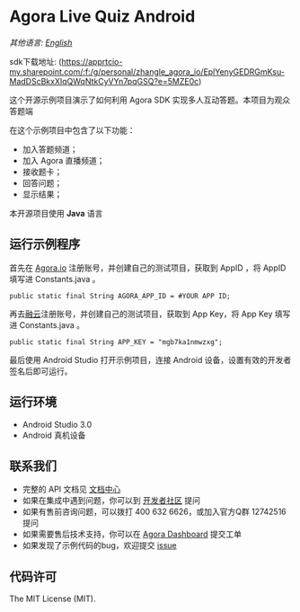 # Agora Live Quiz Android

*其他语言: [English](README.md)*

sdk下载地址: (https://apprtcio-my.sharepoint.com/:f:/g/personal/zhangle_agora_io/EplYenyGEDRGmKsu-MadDScBkxXIqQWqNtkCyVYn7pqGSQ?e=5MZE0c)

这个开源示例项目演示了如何利用 Agora SDK 实现多人互动答题。本项目为观众答题端

在这个示例项目中包含了以下功能：

- 加入答题频道；
- 加入 Agora 直播频道；
- 接收题卡；
- 回答问题；
- 显示结果；

本开源项目使用 **Java** 语言

## 运行示例程序
首先在 [Agora.io](https://dashboard.agora.io/cn/signup/) 注册账号，并创建自己的测试项目，获取到 AppID ，将 AppID 填写进 Constants.java 。

```
public static final String AGORA_APP_ID = #YOUR APP ID;

```
再去[融云](http://www.rongcloud.cn/)注册账号，并创建自己的测试项目，获取到 App Key，将 App Key 填写进 Constants.java 。

```
public static final String APP_KEY = "mgb7ka1nmwzxg";

```

最后使用 Android Studio 打开示例项目，连接 Android 设备，设置有效的开发者签名后即可运行。

## 运行环境
* Android Studio 3.0
* Android 真机设备

## 联系我们

- 完整的 API 文档见 [文档中心](https://docs.agora.io/cn/)
- 如果在集成中遇到问题，你可以到 [开发者社区](https://dev.agora.io/cn/) 提问
- 如果有售前咨询问题，可以拨打 400 632 6626，或加入官方Q群 12742516 提问
- 如果需要售后技术支持，你可以在 [Agora Dashboard](https://dashboard.agora.io) 提交工单
- 如果发现了示例代码的bug，欢迎提交 [issue](https://github.com/AgoraIO/HQ/issues)

## 代码许可

The MIT License (MIT).
